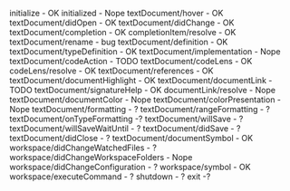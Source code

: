 initialize - OK
initialized - Nope
textDocument/hover - OK
textDocument/didOpen - OK
textDocument/didChange - OK
textDocument/completion - OK
completionItem/resolve - OK
textDocument/rename - bug
textDocument/definition - OK
textDocument/typeDefinition - OK
textDocument/implementation - Nope
textDocument/codeAction - TODO
textDocument/codeLens - OK
codeLens/resolve - OK
textDocument/references - OK
textDocument/documentHighlight - OK
textDocument/documentLink - TODO
textDocument/signatureHelp - OK
documentLink/resolve - Nope
textDocument/documentColor - Nope
textDocument/colorPresentation - Nope
textDocument/formatting - ?
textDocument/rangeFormatting - ?
textDocument/onTypeFormatting -?
textDocument/willSave - ?
textDocument/willSaveWaitUntil - ?
textDocument/didSave - ?
textDocument/didClose - ?
textDocument/documentSymbol - OK
workspace/didChangeWatchedFiles - ?
workspace/didChangeWorkspaceFolders - Nope
workspace/didChangeConfiguration - ?
workspace/symbol - OK
workspace/executeCommand - ?
shutdown - ?
exit -?
